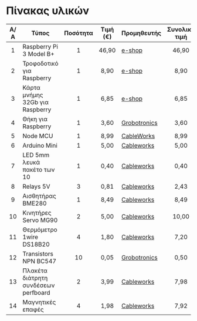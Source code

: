 Πίνακας υλικών
======================

|Α/Α|   Τύπος	                                  | Ποσότητα | Τιμή (€) | Προμηθευτής | Συνολική τιμή | 
|:---:|------------------------------------------|:-------:|:-------:|-------------|:------:|
| 1	| Raspberry Pi 3 Model B+  |1|46,90|[e-shop](https://www.e-shop.gr/modmypi-mmp-1153-raspberry-pi-3-model-b--p-PER.818063)|46,90|
| 2	| Τροφοδοτικό για Raspberry|1|8,90|[e-shop](https://www.e-shop.gr/raspberry-pi-3-official-power-supply-uk-and-eu-51v-25a-black-p-PER.817963)|8,90|
| 3	| Κάρτα μνήμης 32Gb για Raspberry|1|6,85|[e-shop](https://www.e-shop.gr/samsung-mb-mc32ga-eu-evo-plus-32gb-micro-sdhc-u1-class-10-adapter-p-PER.577044)|6,85|
| 4	| Θήκη για Raspberry|1|3,60|[Grobotronics](https://grobotronics.com/raspberry-pi-2-3-square-case-transparent.html)|3,60|
| 5	| Node MCU|1|8,99|[CableWorks](https://www.cableworks.gr/ilektronika/arduino-and-microcontrollers/microcontrollers/esp8266/esp8266-nodemcu-with-cp2102-wifi-internet-development-board/)|8,99|
| 6	| Arduino Mini|1|5,00|[Cableworks](https://www.cableworks.gr/ilektronika/arduino-and-microcontrollers/microcontrollers/compatible-boards/arduino-nano-v3.0-w-atmega328p-with-mini-usb-cable-unsoldered/)|5,00|
| 7	| LED 5mm λευκά πακέτο των 10|1|0,40|[Cableworks](https://www.cableworks.gr/ilektronika/arduino-and-microcontrollers/components-and-ic/leds/5mm/10pcs-super-bright-5mm-white-leds/)|0,40|
| 8	| Relays 5V|3|0,81|[Cableworks](https://www.cableworks.gr/ilektronika/arduino-and-microcontrollers/components-and-ic/songle-relay-5v-5-pin-for-arduino-srd-05vdc-sl-c/)|2,43|
| 9	| Αισθητήρας BME280|1|8,49|[Cableworks](https://www.cableworks.gr/ilektronika/arduino-and-microcontrollers/sensors/temperature/bme280-high-precision-barometric-pressure-and-humidity-sensor-for-arduino-gy-bme280-3.3/)|8,49|
|10	| Κινητήρες Servo MG90|2|5,00|[Cableworks](https://www.cableworks.gr/ilektronika/arduino-and-microcontrollers/motors/servo/mg90s-micro-metal-gear-9g-servo-for-arduino-rc-180-degrees/)|10,00|
|11	| Θερμόμετρο 1wire DS18B20|4|1,80|[Cableworks](https://www.cableworks.gr/ilektronika/arduino-and-microcontrollers/sensors/temperature/ds18b20-18b20-to-92-thermometer-temperature-sensor-for-arduino-dallas/)|7,20|
|12	| Transistors NPN BC547|10|0,05|[Grobotronics](https://grobotronics.com/transistor-npn-50v-0.1a-bc547.html)|0,50|
|13	| Πλακέτα διάτρητη συνδέσεων perfboard|2|3,99|[Cableworks](https://www.cableworks.gr/ilektronika/arduino-and-microcontrollers/prototyping/pcb/prototype-12x18cm-pcb-double-side-bread-board-fr4/)|7,98|
|14 | Μαγνητικές επαφές |4|1,98|[Cableworks](https://www.cableworks.gr/systimata-asfaleias/synagermoi/magnitikes-epafes/aleph-1561g-gray/)|7,92|
